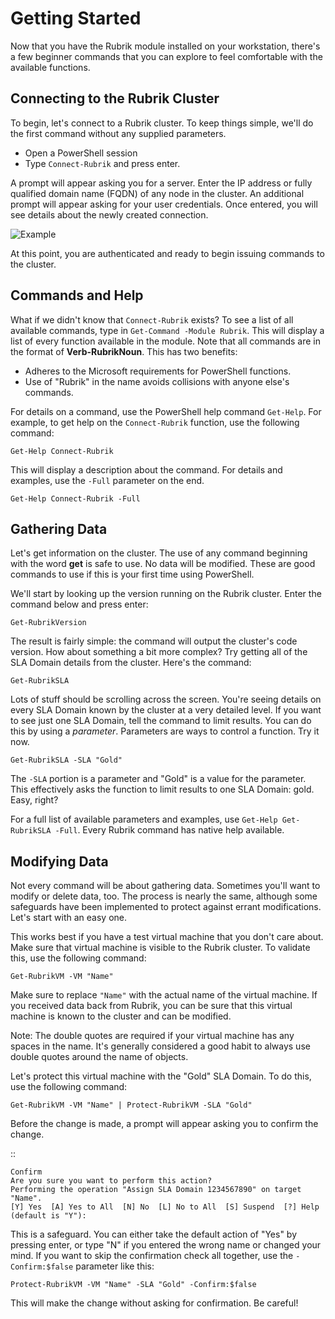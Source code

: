 # Getting Started

Now that you have the Rubrik module installed on your workstation, there's a few beginner commands that you can explore to feel comfortable with the available functions.

## Connecting to the Rubrik Cluster

To begin, let's connect to a Rubrik cluster. To keep things simple, we'll do the first command without any supplied parameters.

* Open a PowerShell session
* Type `Connect-Rubrik` and press enter.

A prompt will appear asking you for a server. Enter the IP address or fully qualified domain name \(FQDN\) of any node in the cluster. An additional prompt will appear asking for your user credentials. Once entered, you will see details about the newly created connection.

![Example](http://i.imgur.com/DKDDW3P.png)

At this point, you are authenticated and ready to begin issuing commands to the cluster.

## Commands and Help

What if we didn't know that `Connect-Rubrik` exists? To see a list of all available commands, type in `Get-Command -Module Rubrik`. This will display a list of every function available in the module. Note that all commands are in the format of **Verb-RubrikNoun**. This has two benefits:

* Adheres to the Microsoft requirements for PowerShell functions.
* Use of "Rubrik" in the name avoids collisions with anyone else's commands.

For details on a command, use the PowerShell help command `Get-Help`. For example, to get help on the `Connect-Rubrik` function, use the following command:

`Get-Help Connect-Rubrik`

This will display a description about the command. For details and examples, use the `-Full` parameter on the end.

`Get-Help Connect-Rubrik -Full`

## Gathering Data

Let's get information on the cluster. The use of any command beginning with the word **get** is safe to use. No data will be modified. These are good commands to use if this is your first time using PowerShell.

We'll start by looking up the version running on the Rubrik cluster. Enter the command below and press enter:

`Get-RubrikVersion`

The result is fairly simple: the command will output the cluster's code version. How about something a bit more complex? Try getting all of the SLA Domain details from the cluster. Here's the command:

`Get-RubrikSLA`

Lots of stuff should be scrolling across the screen. You're seeing details on every SLA Domain known by the cluster at a very detailed level. If you want to see just one SLA Domain, tell the command to limit results. You can do this by using a _parameter_. Parameters are ways to control a function. Try it now.

`Get-RubrikSLA -SLA "Gold"`

The `-SLA` portion is a parameter and "Gold" is a value for the parameter. This effectively asks the function to limit results to one SLA Domain: gold. Easy, right?

For a full list of available parameters and examples, use `Get-Help Get-RubrikSLA -Full`. Every Rubrik command has native help available.

## Modifying Data

Not every command will be about gathering data. Sometimes you'll want to modify or delete data, too. The process is nearly the same, although some safeguards have been implemented to protect against errant modifications. Let's start with an easy one.

This works best if you have a test virtual machine that you don't care about. Make sure that virtual machine is visible to the Rubrik cluster. To validate this, use the following command:

`Get-RubrikVM -VM "Name"`

Make sure to replace `"Name"` with the actual name of the virtual machine. If you received data back from Rubrik, you can be sure that this virtual machine is known to the cluster and can be modified.

Note: The double quotes are required if your virtual machine has any spaces in the name. It's generally considered a good habit to always use double quotes around the name of objects.

Let's protect this virtual machine with the "Gold" SLA Domain. To do this, use the following command:

`Get-RubrikVM -VM "Name" | Protect-RubrikVM -SLA "Gold"`

Before the change is made, a prompt will appear asking you to confirm the change.

::

```text
Confirm
Are you sure you want to perform this action?
Performing the operation "Assign SLA Domain 1234567890" on target "Name".
[Y] Yes  [A] Yes to All  [N] No  [L] No to All  [S] Suspend  [?] Help (default is "Y"):
```

This is a safeguard. You can either take the default action of "Yes" by pressing enter, or type "N" if you entered the wrong name or changed your mind. If you want to skip the confirmation check all together, use the `-Confirm:$false` parameter like this:

`Protect-RubrikVM -VM "Name" -SLA "Gold" -Confirm:$false`

This will make the change without asking for confirmation. Be careful!

